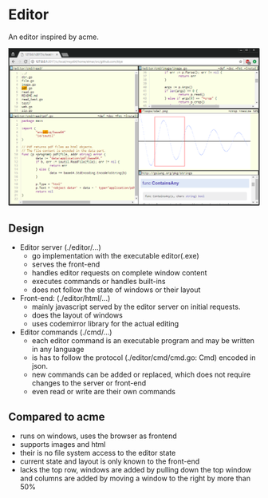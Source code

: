 # Editor

An editor inspired by acme.

![screenshot](editor.png)

## Design
- Editor server (./editor/...)
	- go implementation with the executable editor(.exe)
	- serves the front-end
	- handles editor requests on complete window content
	- executes commands or handles built-ins
	- does not follow the state of windows or their layout
- Front-end: (./editor/html/...)
	- mainly javascript served by the editor server on initial requests.
	- does the layout of windows
	- uses codemirror library for the actual editing
- Editor commands (./cmd/...)
	- each editor command is an executable program and may be written in any language
	- is has to follow the protocol (./editor/cmd/cmd.go: Cmd) encoded in json.
	- new commands can be added or replaced, which does not require changes to the server or front-end
	- even read or write are their own commands
	
## Compared to acme
- runs on windows, uses the browser as frontend
- supports images and html
- their is no file system access to the editor state
- current state and layout is only known to the front-end
- lacks the top row, windows are added by pulling down the top window and columns are added by moving a window to the right by more than 50%
